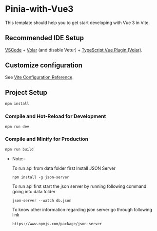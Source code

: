 # Pinia-with-Vue3

This template should help you to get start developing with Vue 3 in Vite.

## Recommended IDE Setup

[VSCode](https://code.visualstudio.com/) + [Volar](https://marketplace.visualstudio.com/items?itemName=Vue.volar) (and disable Vetur) + [TypeScript Vue Plugin (Volar)](https://marketplace.visualstudio.com/items?itemName=Vue.vscode-typescript-vue-plugin).

## Customize configuration

See [Vite Configuration Reference](https://vitejs.dev/config/).

## Project Setup

```sh
npm install
```

### Compile and Hot-Reload for Development

```sh
npm run dev
```

### Compile and Minify for Production

```sh
npm run build
```
- Note:-
  
  To run api from data folder first Install JSON Server 
    ```
    npm install -g json-server
    ```
  To run api first start the json server by running following command going into data folder 
    ```
    json-server --watch db.json
    ```
  To know other information regarding json server go through following link 
    ```
    https://www.npmjs.com/package/json-server
    ```
